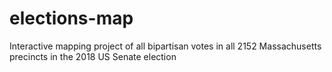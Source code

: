 # elections-map
 Interactive mapping project of all bipartisan votes in all 2152 Massachusetts precincts in the 2018 US Senate election
